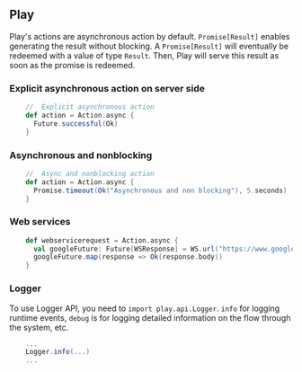 ## Play

Play's actions are asynchronous action by default. `Promise[Result]` enables 
generating the result without blocking. A `Promise[Result]` will eventually be 
redeemed with a value of type `Result`. Then, Play will serve this result as 
soon as the promise is redeemed.

### Explicit asynchronous action on server side

```scala
    //  Explicit asynchronous action
    def action = Action.async {
      Future.successful(Ok)
    }
```

### Asynchronous and nonblocking

```scala
    //  Async and nonblocking action
    def action = Action.async {
      Promise.timeout(Ok("Asynchronous and non blocking"), 5.seconds)
    }
```

### Web services

```scala
    def webservicerequest = Action.async {
      val googleFuture: Future[WSResponse] = WS.url("https://www.google.com/play").get()
      googleFuture.map(response => Ok(response.body))
    }
```

### Logger

To use Logger API, you need to `import play.api.Logger`. `info` for logging 
runtime events, `debug` is for logging detailed information on the flow through
the system, etc.

```scala
    ...
    Logger.info(...)
    ...
```
